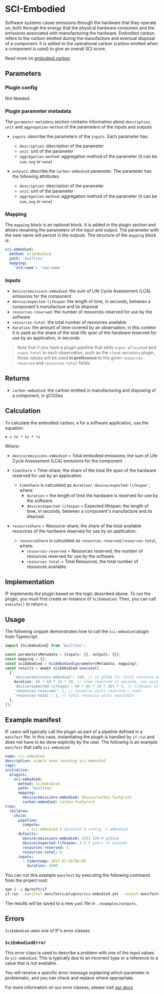 # SCI-Embodied

Software systems cause emissions through the hardware that they operate on, both through the energy that the physical hardware consumes and the emissions associated with manufacturing the hardware. Embodied carbon refers to the carbon emitted during the manufacture and eventual disposal of a component. It is added to the operational carbon (carbon emitted when a component is used) to give an overall SCI score.

Read more on [embodied carbon](https://github.com/Green-Software-Foundation/sci/blob/main/Software_Carbon_Intensity/Software_Carbon_Intensity_Specification.md#embodied-emissions)

## Parameters

### Plugin config

Not Needed

### Plugin parameter metadata

The `parameter-metadata` section contains information about `description`, `unit` and `aggregation-method` of the parameters of the inputs and outputs

- `inputs`: describe the parameters of the `inputs`. Each parameter has:

  - `description`: description of the parameter
  - `unit`: unit of the parameter
  - `aggregation-method`: aggregation method of the parameter (it can be `sum`, `avg` or `none`)

- `outputs`: describe the `carbon-embodied` parameter. The parameter has the following attributes:
  - `description`: description of the parameter
  - `unit`: unit of the parameter
  - `aggregation-method`: aggregation method of the parameter (it can be `sum`, `avg` or `none`)

### Mapping

The `mapping` block is an optional block. It is added in the plugin section and allows renaming the parameters of the input and output. The parameter with the new name will persist in the outputs. The structure of the `mapping` block is:

```yaml
sci-embodied:
  method: SciEmbodied
  path: 'builtins'
  mapping:
    'old-name': 'new-name'
```

### Inputs

- `device/emissions-embodied`: the sum of Life Cycle Assessment (LCA) emissions for the component
- `device/expected-lifespan`: the length of time, in seconds, between a component's manufacture and its disposal
- `resources-reserved`: the number of resources reserved for use by the software
- `resources-total`: the total number of resources available
- `duration`: the amount of time covered by an observation, in this context it is used as the share of the total life span of the hardware reserved for use by an application, in seconds.

> Note that if you have a plugin pipeline that adds `vcpus-allocated` and `vcpus-total` to each observation, such as the `cloud-metadata` plugin, those values will be used **in preference** to the given `resources-reserved` and `resources-total` fields.

## Returns

- `carbon-embodied`: the carbon emitted in manufacturing and disposing of a component, in gCO2eq

## Calculation

To calculate the embodied carbon, `m` for a software application, use the equation:

```
m = te * ts * rs
```

Where:

- `device/emissions-embodied` = Total embodied emissions; the sum of Life Cycle Assessment (LCA) emissions for the component.

- `timeShare` = Time-share; the share of the total life span of the hardware reserved for use by an application.

  - `timeShare` is calculated as `duration/'device/expected-lifespan'`, where:
    - `duration` = the length of time the hardware is reserved for use by the software.
    - `device/expected-lifespan` = Expected lifespan: the length of time, in seconds, between a component's manufacture and its disposal.

- `resourceShare` = Resource-share; the share of the total available resources of the hardware reserved for use by an application.
  - `resourceShare` is calculated as `resources-reserved/resources-total`, where:
    - `resources-reserved` = Resources reserved; the number of resources reserved for use by the software.
    - `resources-total` = Total Resources; the total number of resources available.

## Implementation

IF implements the plugin based on the logic described above. To run the plugin, you must first create an instance of `SciEmbodied`. Then, you can call `execute()` to return `m`.

## Usage

The following snippet demonstrates how to call the `sci-embodied` plugin from Typescript.

```typescript
import {SciEmbodied} from 'builtins';

const parametersMetadata = {inputs: {}, outputs: {}};
const mapping = {};
const sciEmbodied = SciEmbodied(parametersMetadata, mapping);
const results = await sciEmbodied.execute([
  {
    'device/emissions-embodied': 200, // in gCO2e for total resource units
    duration: 60 * 60 * 24 * 30, // time reserved in seconds, can point to another field "duration"
    'device/expected-lifespan': 60 * 60 * 24 * 365 * 4, // lifespan in seconds (4 years)
    'resources-reserved': 1, // resource units reserved / used
    'resources-total': 1, // total resource units available
  },
]);
```

## Example manifest

IF users will typically call the plugin as part of a pipeline defined in a `manifest` file. In this case, instantiating the plugin is handled by `if-run` and does not have to be done explicitly by the user. The following is an example `manifest` that calls `sci-embodied`:

```yaml
name: sci-embodied
description: simple demo invoking sci-embodied
tags:
initialize:
  plugins:
    sci-embodied:
      method: SciEmbodied
      path: 'builtins'
      mapping:
        device/emissions-embodied: device/carbon-footprint
        carbon-embodied: carbon-footprint
tree:
  children:
    child:
      pipeline:
        compute:
          - sci-embodied # duration & config -> embodied
      defaults:
        device/emissions-embodied: 1533.120 # gCO2eq
        device/expected-lifespan: 3 # 3 years in seconds
        resources-reserved: 1
        resources-total: 8
      inputs:
        - timestamp: 2023-07-06T00:00
          duration: 3600
```

You can run this example `manifest` by executing the following command from the project root:

```sh
npm i -g @grnsft/if
if-run --manifest manifests/plugins/sci-embodied.yml --output manifests/outputs/sci-embodied.yml
```

The results will be saved to a new `yaml` file in `./examples/outputs`.

## Errors

`SciEmbodied` uses one of IF's error classes

### `SciEmbodiedError`

This error class is used to describe a problem with one of the input values to `sci-embodied`. This is typically due to an incorrect type or a reference to a value that is not available.

You will receive a specific error message explaining which parameter is problematic, and you can check and replace where appropriate.

For more information on our error classes, please visit [our docs](https://if.greensoftware.foundation/reference/errors)
